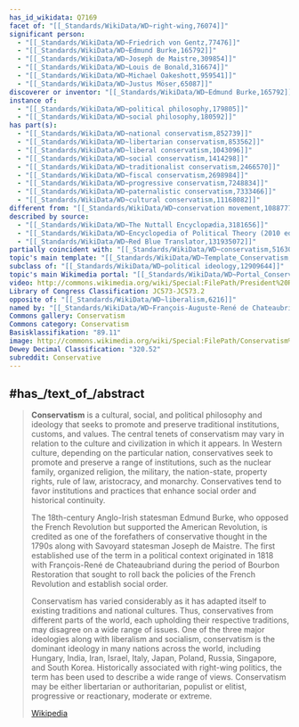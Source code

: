 ```yaml
---
has_id_wikidata: Q7169
facet of: "[[_Standards/WikiData/WD~right-wing,76074]]"
significant person:
  - "[[_Standards/WikiData/WD~Friedrich von Gentz,77476]]"
  - "[[_Standards/WikiData/WD~Edmund Burke,165792]]"
  - "[[_Standards/WikiData/WD~Joseph de Maistre,309854]]"
  - "[[_Standards/WikiData/WD~Louis de Bonald,316674]]"
  - "[[_Standards/WikiData/WD~Michael Oakeshott,959541]]"
  - "[[_Standards/WikiData/WD~Justus Möser,65087]]"
discoverer or inventor: "[[_Standards/WikiData/WD~Edmund Burke,165792]]"
instance of:
  - "[[_Standards/WikiData/WD~political philosophy,179805]]"
  - "[[_Standards/WikiData/WD~social philosophy,180592]]"
has part(s):
  - "[[_Standards/WikiData/WD~national conservatism,852739]]"
  - "[[_Standards/WikiData/WD~libertarian conservatism,853562]]"
  - "[[_Standards/WikiData/WD~liberal conservatism,1043096]]"
  - "[[_Standards/WikiData/WD~social conservatism,1414298]]"
  - "[[_Standards/WikiData/WD~traditionalist conservatism,2466570]]"
  - "[[_Standards/WikiData/WD~fiscal conservatism,2698984]]"
  - "[[_Standards/WikiData/WD~progressive conservatism,7248834]]"
  - "[[_Standards/WikiData/WD~paternalistic conservatism,7333466]]"
  - "[[_Standards/WikiData/WD~cultural conservatism,11168082]]"
different from: "[[_Standards/WikiData/WD~conservation movement,1088777]]"
described by source:
  - "[[_Standards/WikiData/WD~The Nuttall Encyclopædia,3181656]]"
  - "[[_Standards/WikiData/WD~Encyclopedia of Political Theory (2010 ed.),20743760]]"
  - "[[_Standards/WikiData/WD~Red Blue Translator,131935072]]"
partially coincident with: "[[_Standards/WikiData/WD~conservatism,5163004]]"
topic's main template: "[[_Standards/WikiData/WD~Template_Conservatism,10597639]]"
subclass of: "[[_Standards/WikiData/WD~political ideology,12909644]]"
topic's main Wikimedia portal: "[[_Standards/WikiData/WD~Portal_Conservatism,14615388]]"
video: http://commons.wikimedia.org/wiki/Special:FilePath/President%20Reagan%27s%20remarks%20at%20the%20Annual%20Conservative%20Political%20Action%20Conference%2C%20March%201%2C%201985.webm
Library of Congress Classification: JC573-JC573.2
opposite of: "[[_Standards/WikiData/WD~liberalism,6216]]"
named by: "[[_Standards/WikiData/WD~François-Auguste-René de Chateaubriand,49767]]"
Commons gallery: Conservatism
Commons category: Conservatism
Basisklassifikation: "89.11"
image: http://commons.wikimedia.org/wiki/Special:FilePath/Conservatism%20-%20K.%20LCCN2011647256%20%28cropped%29.jpg
Dewey Decimal Classification: "320.52"
subreddit: Conservative
---
```



## #has_/text_of_/abstract 

> **Conservatism** is a cultural, social, and political philosophy and ideology that seeks to promote and preserve traditional institutions, customs, and values. The central tenets of conservatism may vary in relation to the culture and civilization in which it appears. In Western culture, depending on the particular nation, conservatives seek to promote and preserve a range of institutions, such as the nuclear family, organized religion, the military, the nation-state, property rights, rule of law, aristocracy, and monarchy. Conservatives tend to favor institutions and practices that enhance social order and historical continuity.
>
> The 18th-century Anglo-Irish statesman Edmund Burke, who opposed the French Revolution but supported the American Revolution, is credited as one of the forefathers of conservative thought in the 1790s along with Savoyard statesman Joseph de Maistre. The first established use of the term in a political context originated in 1818 with François-René de Chateaubriand during the period of Bourbon Restoration that sought to roll back the policies of the French Revolution and establish social order.
>
> Conservatism has varied considerably as it has adapted itself to existing traditions and national cultures. Thus, conservatives from different parts of the world, each upholding their respective traditions, may disagree on a wide range of issues. One of the three major ideologies along with liberalism and socialism, conservatism is the dominant ideology in many nations across the world, including Hungary, India, Iran, Israel, Italy, Japan, Poland, Russia, Singapore, and South Korea. Historically associated with right-wing politics, the term has been used to describe a wide range of views. Conservatism may be either libertarian or authoritarian, populist or elitist, progressive or reactionary, moderate or extreme.
>
> [Wikipedia](https://en.wikipedia.org/wiki/Conservatism)



